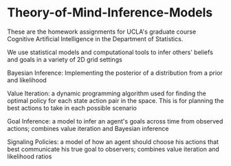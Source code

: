 # Theory-of-Mind-Inference-Models

These are the homework assignments for UCLA's graduate course Cognitive Artificial Intelligence in the Department of Statistics. 

We use statistical models and computational tools to infer others' beliefs and goals in a variety of 2D grid settings

Bayesian Inference: Implementing the posterior of a distribution from a prior and likelihood

Value Iteration:  a dynamic programming algorithm used for finding the optimal policy for each state action pair in the space. This is for planning the best actions to take in each possible scenario

Goal Inference: a model to infer an agent's goals across time from observed actions; combines value iteration and Bayesian inference

Signaling Policies: a model of how an agent should choose his actions that best communicate his true goal to observers; combines value iteration and likelihood ratios
